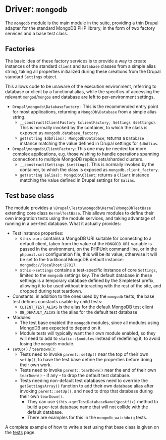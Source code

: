 # Driver: `mongodb`

The `mongodb` module is the main module in the suite, providing a thin Drupal
adapter for the standard MongoDB PHP library, in the form of two factory
services and a base test class.


## Factories

The basic idea of these factory services is to provide a way to create
instances of the standard `Client` and `Database` classes from a simple alias
string, taking all properties initialized during these creations from the
Drupal standard `Settings` object.

This allows code to be unaware of the execution environment, referring to
database or client by a functional alias, while the specifics of accessing
the relevant `mongod`/`mongos` and database are left to per-environment
settings,

* `Drupal\mongodb\DatabaseFactory` : This is the recommended entry point for
  most applications, returning a `MongoDb\Database` from a simple alias string.
    * `__construct(ClientFactory $clientFactory, Settings $settings)`. This is
      normally invoked by the container, to which the class is exposed as
      `mongodb.database_factory`.
    * `get(string $dbAlias): MongoDb\Database`; returns a `Database` instance
      matching the value defined in Drupal settings for `$dbAlias`.
* `Drupal\mongodb\ClientFactory`: This one may be needed for more complex
  applications, e.g. those wishing to handle operations spanning connections
  to multiple MongoDB replica sets/sharded clusters.
    * `__construct(Settings $settings)`. This is normally invoked by the
      container, to which the class is exposed as `mongodb.client_factory`.
    * `get(string $alias): MongoDb\Client`; returns a `Client` instance matching
      the value defined in Drupal settings for `$alias`.


## Test base class

The module provides a `\Drupal\Tests\mongodb\Kernel\MongoDbTestBase` extending core
class `KernelTestBase`. This allows modules to define their own integration
tests using the module services, and taking advantage of running in a per-test
database. What it actually provides:

* Test instance properties:
    * `$this->uri` contains a MongoDB URI suitable for connecting to a default
    client, taken from the value of the `MONGODB_URI` variable is passed in the
    environment, on the PHPUnit command line, or in the `phpunit.xml`
    configuration file, this will be its value, otherwise it will be set to the
    traditional MongoDB default instance: `mongodb://localhost:27017`.
    * `$this->settings` contains a test-specific instance of core `Settings`,
    limited to the `mongodb` settings key. The default database in these
    settings is a temporary database defined by the Simpletest prefix, allowing
    it to be used without interacting with the rest of the site, and dropped
    during test teardown.
* Constants: in addition to the ones used by the `mongodb` tests, the base test
  defines constants usable by child tests:
    * `CLIENT_TEST_ALIAS` is the alias for the default MongoDB test client
    * `DB_DEFAULT_ALIAS` is the alias for the default test database
* Modules:
    * The test base enabled the `mongodb` modules, since all modules using MongoDB
    are expected to depend on it.
    * Module tests will typically want their own module enabled, so they will need
    to add to `static::$modules` instead of redefining it, to avoid losing the
    `mongodb` module.
* `setUp()` / `tearDown()`:
    * Tests need to invoke `parent::setUp()` near the top of their own `setUp()`,
      to have the test base define the properties before doing their own work.
    * Tests need to invoke `parent::tearDown()` near the end of their own
      `tearDown()` - if any - to drop the default test database.
    * Tests needing non-default test databases need to override the
      `getSettingsArray()` function to add their own database alias after
      invoking `parent::setUp()`, and need to drop that database during their
      own `tearDown()`. 
        * They can use `$this->getTestDatabaseName($postfix)` method to build a
          per-test database name that will not collide with the default database.
        * There are examples for this in the `mongodb_watchdoig` tests.

A complete example of how to write a test using that base class is given on the
[tests] page.

[tests]: /tests

